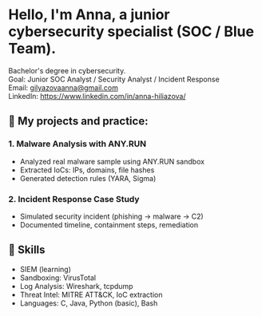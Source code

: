 # Hello, I'm Anna, a junior cybersecurity specialist (SOC / Blue Team).

Bachelor's degree in cybersecurity.  
Goal: Junior SOC Analyst / Security Analyst / Incident Response  
Email: gilyazovaanna@gmail.com  
LinkedIn: https://www.linkedin.com/in/anna-hiliazova/

## 📂 My projects and practice:

### 1. Malware Analysis with ANY.RUN  
- Analyzed real malware sample using ANY.RUN sandbox  
- Extracted IoCs: IPs, domains, file hashes  
- Generated detection rules (YARA, Sigma)  

### 2. Incident Response Case Study  
- Simulated security incident (phishing → malware → C2)  
- Documented timeline, containment steps, remediation 

## 🧰 Skills

- SIEM (learning)  
- Sandboxing: VirusTotal  
- Log Analysis: Wireshark, tcpdump
- Threat Intel: MITRE ATT&CK, IoC extraction  
- Languages: C, Java, Python (basic), Bash
